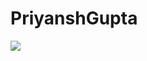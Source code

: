 # PriyanshGupta

![](https://github-readme-stats.vercel.app/api?username=priyansh19&show_icons=true&line_height=30)
